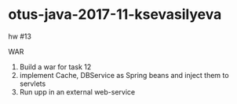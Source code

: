 # otus-java-2017-11-ksevasilyeva

hw #13

WAR

1. Build a war for task 12
2. implement Cache, DBService as Spring beans and inject them to servlets
3. Run upp in an external web-service



